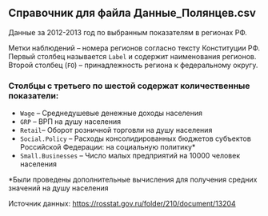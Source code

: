## Справочник для файла **Данные_Полянцев.csv**

Данные за 2012-2013 год по выбранным показателям в регионах РФ.   

Метки наблюдений – номера регионов согласно тексту Конституции РФ. Первый столбец называется `Label` и содержит наименования регионов. Второй столбец (`FO`) – принадлежность региона к федеральному округу.   

### Столбцы с третьего по шестой содержат количественные показатели:   

* `Wage` – Среднедушевые денежные доходы населения
* `GRP` – ВРП на душу населения
* `Retail`– Оборот розничной торговли на душу населения
* `Social.Policy` – Расходы консолидированных бюджетов субъектов Российской Федерации: на социальную политику*
* `Small.Businesses` – Число малых предприятий на 10000 человек населения

*Были проведены дополнительные вычисления для получения средних значений на душу населения

Источник данных:   https://rosstat.gov.ru/folder/210/document/13204   
